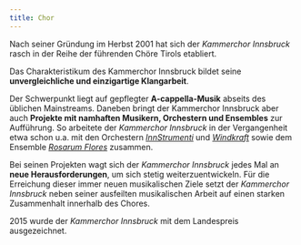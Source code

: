 ```yaml
---
title: Chor
---
```


Nach seiner Gründung im Herbst 2001 hat sich der *Kammerchor Innsbruck*
rasch in der Reihe der führenden Chöre Tirols etabliert.

Das Charakteristikum des Kammerchor Innsbruck bildet seine
**unvergleichliche und einzigartige Klangarbeit**.

Der Schwerpunkt liegt auf gepflegter **A-cappella-Musik** abseits des üblichen Mainstreams.
Daneben bringt der Kammerchor Innsbruck aber auch
**Projekte mit namhaften Musikern, Orchestern und Ensembles** zur Aufführung.
So arbeitete der *Kammerchor Innsbruck* in der Vergangenheit etwa schon u.a. mit den
Orchestern
[*InnStrumenti*](https://innstrumenti.at/) und
[*Windkraft*](https://www.windkraftmusic.com) sowie dem Ensemble
[*Rosarum Flores*](https://www.rosarumflores.at) zusammen.

Bei seinen Projekten wagt sich der *Kammerchor Innsbruck* jedes Mal an
**neue Herausforderungen**, um sich stetig weiterzuentwickeln.
Für die Erreichung dieser immer neuen musikalischen Ziele setzt der *Kammerchor Innsbruck*
neben seiner ausfeilten musikalischen Arbeit auf einen
starken Zusammenhalt innerhalb des Chores.

2015 wurde der *Kammerchor Innsbruck* mit dem Landespreis ausgezeichnet.
